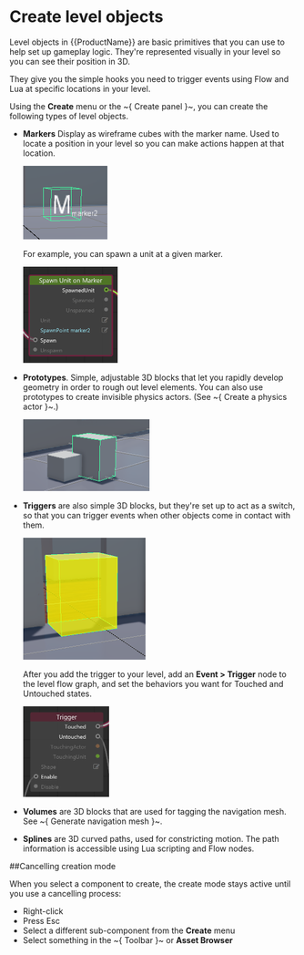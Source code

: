 # Create level objects

Level objects in {{ProductName}} are basic primitives that you can use to help set up gameplay logic. They're represented visually in your level so you can see their position in 3D.

They give you the simple hooks you need to trigger events using Flow and Lua at specific locations in your level.

Using the **Create** menu  or the ~{ Create panel }~, you can create the following types of level objects.

-	**Markers** Display as wireframe cubes with the marker name. Used to locate a position in your level so you can make actions happen at that location.

	![](../images/marker.png)

	For example, you can spawn a unit at a given marker.

	![](../images/spawn_marker_flow.png)

-	**Prototypes**. Simple, adjustable 3D blocks that let you rapidly develop geometry in order to rough out level elements. You can also use prototypes to create invisible physics actors. (See ~{ Create a physics actor }~.)

	![](../images/primitives.png)

-	**Triggers** are also simple 3D blocks, but they're set up to act as a switch, so that you can trigger events when other objects come in contact with them.

	![](../images/triggers.png)

	After you add the trigger to your level, add an **Event > Trigger** node to the level flow graph, and set the behaviors you want for Touched and Untouched states.

	![](../images/trigger_flow_node.png)


-	**Volumes** are 3D blocks that are used for tagging the navigation mesh. See ~{ Generate navigation mesh }~.

-	**Splines** are 3D curved paths, used for constricting motion. The path information is accessible using Lua scripting and Flow nodes.

##Cancelling creation mode

When you select a component to create, the create mode stays active until you use a cancelling process:

- Right-click
- Press Esc
- Select a different sub-component from the **Create** menu
- Select something in the ~{ Toolbar }~ or **Asset Browser**
